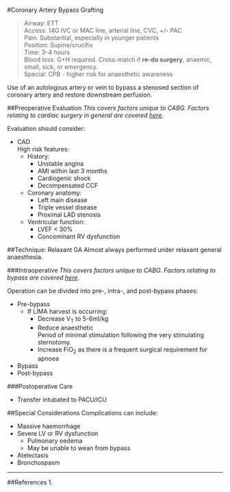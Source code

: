 #Coronary Artery Bypass Grafting

>Airway: ETT <br>
>Access: 14G IVC or MAC line, arterial line, CVC, +/- PAC <br>
>Pain: Substantial, especially in younger patients<br>
>Position: Supine/crucifix <br>
>Time: 3-4 hours  <br>
>Blood loss: G+H required. Cross-match if **re-do surgery**, anaemic, small, sick, or emergency. <br>
>Special: CPB - higher risk for anaesthetic awareness  

Use of an autologous artery or vein to bypass a stenosed section of coronary artery and restore downstream perfusion.

##Preoperative Evaluation
*This covers factors unique to CABG. Factors relating to cardiac surgery in general are covered [here](/anaesthesia/cthr/cthr-principles.md#id).*

Evaluation should consider:
* CAD  
High risk features:
	* History:
		* Unstable angina
		* AMI within last 3 months
		* Cardiogenic shock
		* Decompensated CCF
	* Coronary anatomy:
		* Left main disease
		* Triple vessel disease
		* Proximal LAD stenosis
	* Ventricular function:
		* LVEF < 30%
		* Concominant RV dysfunction


##Technique: Relaxant GA
Almost always performed under relaxant general anaesthesia.

###Intraoperative
*This covers factors unique to CABG. Factors relating to bypass are covered [here](/anaesthesia/cthr/cpb.md#id).*

Operation can be divided into pre-, intra-, and post-bypass phases:
* Pre-bypass
	* If LIMA harvest is occurring:
		* Decrease V<sub>T</sub> to 5-6ml/kg
		* Reduce anaesthetic  
		Period of minimal stimulation following the very stimulating sternotomy.
		* Increase FiO<sub>2</sub> as there is a frequent surgical requirement for apnoea
* Bypass
* Post-bypass


###Postoperative Care
* Transfer intubated to PACU/ICU

##Special Considerations
Complications can include:
* Massive haemorrhage
* Severe LV or RV dysfunction
	* Pulmonary oedema
	* May be unable to wean from bypass
* Atelectasis
* Bronchospasm

---
##References
1.